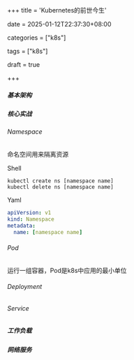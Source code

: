 +++
title = 'Kubernetes的前世今生'

date = 2025-01-12T22:37:30+08:00

categories = ["k8s"]

tags = ["k8s"]

draft = true

+++



##### 基本架构

##### 核心实战

###### Namespace

命名空间用来隔离资源

Shell

```shell
kubectl create ns [namespace name]
kubectl delete ns [namespace name]
```

Yaml

```yaml
apiVersion: v1
kind: Namespace
metadata:
  name: [namespace name]
```



###### Pod

运行一组容器，Pod是k8s中应用的最小单位

###### Deployment

###### Service





##### 工作负载

##### 网络服务



